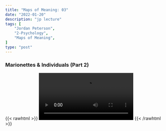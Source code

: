 ```yaml
---
title: "Maps of Meaning: 03"
date: "2022-01-20"
description: "jp lecture"
tags: [
    "Jordan Peterson",
    "2-Psychology",
    "Maps of Meaning",
]
type: "post"
---
```


### Marionettes & Individuals (Part 2)

{{< rawhtml >}}
    <video width="auto" height="auto" controls>
        <source src="https://lectures.dev00ps.com/maps-of-meaning/2017%20Maps%20of%20Meaning%2003%20-%20Marionettes%20and%20Individuals%20%28Part%202%29.mp4" type="video/mp4"> 
    </video>
{{< /rawhtml >}}